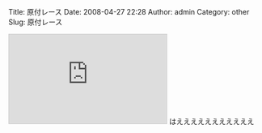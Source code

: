 Title: 原付レース
Date: 2008-04-27 22:28
Author: admin
Category: other
Slug: 原付レース

<iframe src="http://www.nicovideo.jp/thumb/sm3031958" style="border: 1px solid rgb(204, 204, 204);" frameborder="0" height="176" scrolling="no" width="312">&amp;amp;amp;amp;lt;a
href="http://www.nicovideo.jp/watch/sm3031958"&amp;amp;amp;amp;gt;【ニコニコ動画】原付スクータ
レース&amp;amp;amp;amp;lt;/a&amp;amp;amp;amp;gt;</iframe>  
はえええええええええええ
